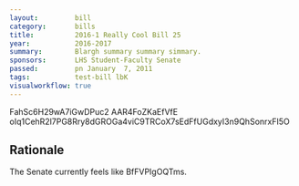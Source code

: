 ```yaml
---
layout:         bill
category:       bills
title:          2016-1 Really Cool Bill 25
year:           2016-2017
summary:        Blargh summary summary simmary.
sponsors:       LHS Student-Faculty Senate
passed:         pn January  7, 2011
tags:           test-bill lbK
visualworkflow: true
---
```



FahSc6H29wA7iGwDPuc2 AAR4FoZKaEfVfE oIq1CehR2l7PG8Rry8dGROGa4viC9TRCoX7sEdFfUGdxyI3n9QhSonrxFI5O 




Rationale
---------
The Senate currently feels like BfFVPIgOQTms.
